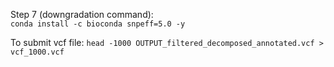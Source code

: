 Step 7 (downgradation command):  
`conda install -c bioconda snpeff=5.0 -y`  
  
To submit vcf file:
`head -1000 OUTPUT_filtered_decomposed_annotated.vcf > vcf_1000.vcf`